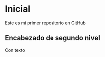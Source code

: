 # Inicial
<p>Este es mi primer repositorio en GitHub</p>

## Encabezado de segundo nivel
<p>Con texto</p>
